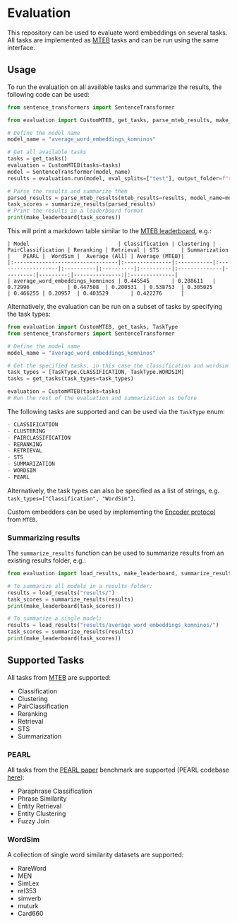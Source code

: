# Evaluation

This repository can be used to evaluate word embeddings on several tasks. All tasks are implemented as [MTEB](https://github.com/embeddings-benchmark/mteb) tasks and can be run using the same interface.

## Usage

To run the evaluation on all available tasks and summarize the results, the following code can be used:

```python
from sentence_transformers import SentenceTransformer

from evaluation import CustomMTEB, get_tasks, parse_mteb_results, make_leaderboard, summarize_results

# Define the model name
model_name = "average_word_embeddings_komninos"

# Get all available tasks
tasks = get_tasks()
evaluation = CustomMTEB(tasks=tasks)
model = SentenceTransformer(model_name)
results = evaluation.run(model, eval_splits=["test"], output_folder=f"results/{model_name}")

# Parse the results and summarize them
parsed_results = parse_mteb_results(mteb_results=results, model_name=model_name)
task_scores = summarize_results(parsed_results)
# Print the results in a leaderboard format
print(make_leaderboard(task_scores))
```

This will print a markdown table similar to the [MTEB leaderboard](https://huggingface.co/spaces/mteb/leaderboard), e.g.:

```
| Model                            | Classification | Clustering | PairClassification | Reranking | Retrieval | STS       | Summarization |    PEARL |  WordSim |  Average (All) | Average (MTEB)|
|:---------------------------------|:---------------|:-----------|:-------------------|:----------|:----------|:----------|:--------------|---------:|---------:|---------------:|:--------------|
| average_word_embeddings_komninos | 0.445545       | 0.288611   | 0.72996            | 0.447508  | 0.200531  | 0.538753  | 0.305025      | 0.466255 | 0.20957  | 0.403529       | 0.422276      |

```

Alternatively, the evaluation can be run on a subset of tasks by specifying the task types:

```python
from evaluation import CustomMTEB, get_tasks, TaskType
from sentence_transformers import SentenceTransformer

# Define the model name
model_name = "average_word_embeddings_komninos"

# Get the specified tasks, in this case the classification and wordsim tasks
task_types = [TaskType.CLASSIFICATION, TaskType.WORDSIM]
tasks = get_tasks(task_types=task_types)

evaluation = CustomMTEB(tasks=tasks)
# Run the rest of the evaluation and summarization as before
```

The following tasks are supported and can be used via the `TaskType` enum:
```python
- CLASSIFICATION
- CLUSTERING
- PAIRCLASSIFICATION
- RERANKING
- RETRIEVAL
- STS
- SUMMARIZATION
- WORDSIM
- PEARL
```
Alternatively, the task types can also be specified as a list of strings, e.g. `task_types=["Classification", "WordSim"]`.

Custom embedders can be used by implementing the [Encoder protocol](https://github.com/embeddings-benchmark/mteb/blob/main/mteb/encoder_interface.py#L12) from `MTEB`.

### Summarizing results

The `summarize_results` function can be used to summarize results from an existing results folder, e.g.:

```python
from evaluation import load_results, make_leaderboard, summarize_results

# To summarize all models in a results folder:
results = load_results("results/")
task_scores = summarize_results(results)
print(make_leaderboard(task_scores))

# To summarize a single model:
results = load_results("results/average_word_embeddings_komninos/")
task_scores = summarize_results(results)
print(make_leaderboard(task_scores))
```


## Supported Tasks
All tasks from [MTEB](https://github.com/embeddings-benchmark/mteb) are supported:
- Classification
- Clustering
- PairClassification
- Reranking
- Retrieval
- STS
- Summarization

### PEARL
All tasks from the [PEARL paper](https://arxiv.org/pdf/2401.10407) benchmark are supported (PEARL codebase [here](https://github.com/tigerchen52/PEARL)):
- Paraphrase Classification
- Phrase Similarity
- Entity Retrieval
- Entity Clustering
- Fuzzy Join

### WordSim
A collection of single word similarity datasets are supported:
- RareWord
- MEN
- SimLex
- rel353
- simverb
- muturk
- Card660
